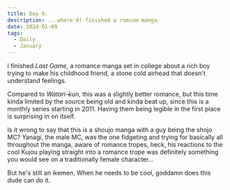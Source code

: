 ```yaml
---
title: Day 9.
description: ...where Al finished a romcom manga.
date: 2024-01-09
tags: 
  - Daily
  - January
---
```

I finished *Last Game*, a romance manga set in college about a rich boy trying to make his childhood friend, a stone cold airhead that doesn't understand feelings.

Compared to *Watari-kun*, this was a slightly better romance, but this time kinda limited by the source being old and kinda beat up, since this is a monthly series starting in 2011. Having them being legible in the first place is surprising in on itself.

Is it wrong to say that this is a shoujo manga with a guy being the shojo MC? Yanagi, the male MC, was the one fidgeting and trying for basically all throughout the manga, aware of romance tropes, heck, his reactions to the cool Kujou playing straight into a romance trope was definitely something you would see on a traditionally female character...

But he's still an ikemen. When he needs to be cool, goddamn does this dude can do it.